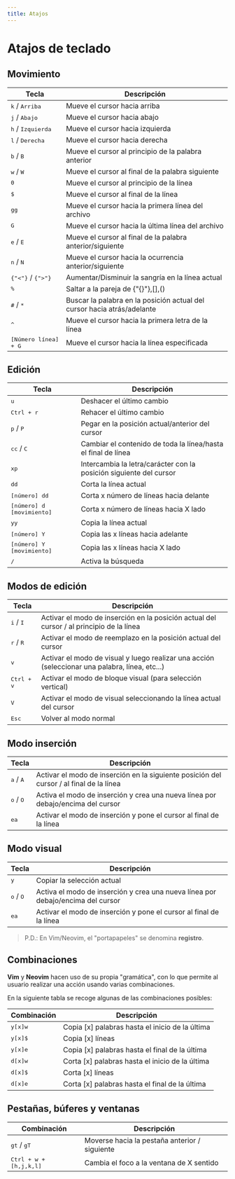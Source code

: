 ```yaml
---
title: Atajos
---
```


# Atajos de teclado
## Movimiento

<table id="tabla">
    <thead>
        <tr>
            <th>Tecla</th>
            <th>Descripción</th>
        </tr>
    </thead>
    <tbody>
        <tr>
            <td><kbd>k</kbd> / <kbd>Arriba</kbd></td>
            <td>Mueve el cursor hacia arriba</td>
        </tr>
        <tr>
            <td><kbd>j</kbd> / <kbd>Abajo</kbd></td>
            <td>Mueve el cursor hacia abajo</td>
        </tr>
        <tr>
            <td><kbd>h</kbd> / <kbd>Izquierda</kbd></td>
            <td>Mueve el cursor hacia izquierda</td>
        </tr>
        <tr>
            <td><kbd>l</kbd> / <kbd>Derecha</kbd></td>
            <td>Mueve el cursor hacia derecha</td>
        </tr>
        <tr>
            <td><kbd>b</kbd> / <kbd>B</kbd></td>
            <td>Mueve el cursor al principio de la palabra anterior</td>
        </tr>
        <tr>
            <td><kbd>w</kbd> / <kbd>W</kbd></td>
            <td>Mueve el cursor al final de la palabra siguiente</td>
        </tr>
        <tr>
            <td><kbd>0</kbd></td>
            <td>Mueve el cursor al principio de la línea</td>
        </tr>
        <tr>
            <td><kbd>$</kbd></td>
            <td>Mueve el cursor al final de la línea</td>
        </tr>
        <tr>
            <td><kbd>gg</kbd></td>
            <td>Mueve el cursor hacia la primera línea del archivo</td>
        </tr>
        <tr>
            <td><kbd>G</kbd></td>
            <td>Mueve el cursor hacia la última línea del archivo</td>
        </tr>
        <tr>
            <td><kbd>e</kbd> / <kbd>E</kbd></td>
            <td
                >Mueve el cursor al final de la palabra
                anterior/siguiente</td
            >
        </tr>
        <tr>
            <td><kbd>n</kbd> / <kbd>N</kbd></td>
            <td
                >Mueve el cursor hacia la ocurrencia anterior/siguiente</td
            >
        </tr>
        <tr>
            <td><kbd>{"<"}</kbd> / <kbd>{">"}</kbd></td>
            <td>Aumentar/Disminuir la sangría en la línea actual</td>
        </tr>
        <tr>
            <td><kbd>%</kbd></td>
            <td>Saltar a la pareja de {"{}"},[],()</td>
        </tr>
        <tr>
            <td><kbd>#</kbd> / <kbd>*</kbd></td>
            <td
                >Buscar la palabra en la posición actual del cursor
                hacia atrás/adelante</td
            >
        </tr>
        <tr>
            <td><kbd>^</kbd></td>
            <td>Mueve el cursor hacia la primera letra de la línea</td>
        </tr>
        <tr>
            <td><kbd>[Número línea] + G</kbd></td>
            <td>Mueve el cursor hacia la línea especificada</td>
        </tr>
    </tbody>
</table>

## Edición
<table id="tabla">
    <thead>
        <tr>
            <th>Tecla</th>
            <th>Descripción</th>
        </tr>
    </thead>
    <tbody>
        <tr>
            <td><kbd>u</kbd></td>
            <td>Deshacer el último cambio</td>
        </tr>
        <tr>
            <td><kbd>Ctrl + r</kbd></td>
            <td>Rehacer el último cambio</td>
        </tr>
        <tr>
            <td><kbd>p</kbd> / <kbd>P</kbd></td>
            <td>Pegar en la posición actual/anterior del cursor</td>
        </tr>
        <tr>
            <td><kbd>cc</kbd> / <kbd>C</kbd></td>
            <td
                >Cambiar el contenido de toda la línea/hasta el final de
                línea</td
            >
        </tr>
        <tr>
            <td><kbd>xp</kbd></td>
            <td
                >Intercambia la letra/carácter con la posición siguiente
                del cursor</td
            >
        </tr>
        <tr>
            <td><kbd>dd</kbd></td>
            <td>Corta la línea actual</td>
        </tr>
        <tr>
            <td><kbd>[número] dd</kbd></td>
            <td>Corta x número de líneas hacia delante</td>
        </tr>
        <tr>
            <td><kbd>[número] d [movimiento]</kbd></td>
            <td>Corta x número de líneas hacia X lado</td>
        </tr>
        <tr>
            <td><kbd>yy</kbd></td>
            <td>Copia la línea actual</td>
        </tr>
        <tr>
            <td><kbd>[número] Y</kbd></td>
            <td>Copia las x líneas hacia adelante</td>
        </tr>
        <tr>
            <td><kbd>[número] Y [movimiento]</kbd></td>
            <td>Copia las x líneas hacia X lado</td>
        </tr>
        <tr>
            <td><kbd>/</kbd></td>
            <td>Activa la búsqueda</td>
        </tr>
    </tbody>
</table>

## Modos de edición
<table id="tabla">
    <thead>
        <tr>
            <th>Tecla</th>
            <th>Descripción</th>
        </tr>
    </thead>
    <tbody>
        <tr>
            <td><kbd>i</kbd> / <kbd>I</kbd></td>
            <td
                >Activar el modo de inserción en la posición actual del
                cursor / al principio de la línea</td
            >
        </tr>
        <tr>
            <td><kbd>r</kbd> / <kbd>R</kbd></td>
            <td
                >Activar el modo de reemplazo en la posición actual del
                cursor</td
            >
        </tr>
        <tr>
            <td><kbd>v</kbd></td>
            <td
                >Activar el modo de visual y luego realizar una acción
                (seleccionar una palabra, línea, etc...)</td
            >
        </tr>
        <tr>
            <td><kbd>Ctrl + v</kbd></td>
            <td
                >Activar el modo de bloque visual (para selección
                vertical)</td
            >
        </tr>
        <tr>
            <td><kbd>V</kbd></td>
            <td
                >Activar el modo de visual seleccionando la línea actual
                del cursor</td
            >
        </tr>
        <tr>
            <td><kbd>Esc</kbd></td>
            <td>Volver al modo normal</td>
        </tr>
    </tbody>
</table>

<h2>Modo inserción</h2>
<table id="tabla">
    <thead>
        <tr>
            <th>Tecla</th>
            <th>Descripción</th>
        </tr>
    </thead>
    <tbody>
        <tr>
            <td><kbd>a</kbd> / <kbd>A</kbd></td>
            <td
                >Activar el modo de inserción en la siguiente posición
                del cursor / al final de la línea</td
            >
        </tr>
        <tr>
            <td><kbd>o</kbd> / <kbd>O</kbd></td>
            <td
                >Activa el modo de inserción y crea una nueva línea por
                debajo/encima del cursor</td
            >
        </tr>
        <tr>
            <td><kbd>ea</kbd></td>
            <td
                >Activar el modo de inserción y pone el cursor al final
                de la línea</td
            >
        </tr>
    </tbody>
</table>

<h2>Modo visual</h2>
<table id="tabla">
    <thead>
        <tr>
            <th>Tecla</th>
            <th>Descripción</th>
        </tr>
    </thead>
    <tbody>
        <tr>
            <td><kbd>y</kbd></td>
            <td>Copiar la selección actual</td>
        </tr>
        <tr>
            <td><kbd>o</kbd> / <kbd>O</kbd></td>
            <td
                >Activa el modo de inserción y crea una nueva línea por
                debajo/encima del cursor</td
            >
        </tr>
        <tr>
            <td><kbd>ea</kbd></td>
            <td
                >Activar el modo de inserción y pone el cursor al final
                de la línea</td
            >
        </tr>
    </tbody>
</table>

<blockquote>
    <p>
        P.D.: En Vim/Neovim, el "portapapeles" se denomina <b
            >registro</b
        >.
    </p>
</blockquote>

<h2>Combinaciones</h2>

<p>
    <b>Vim</b> y <b>Neovim</b> hacen uso de su propia "gramática", con
    lo que permite al usuario realizar una acción usando varias
    combinaciones.
</p>

 En la siguiente tabla se recoge algunas de las combinaciones posibles:

<table id="tabla">
    <thead>
        <tr>
            <th>Combinación</th>
            <th>Descripción</th>
        </tr>
    </thead>
    <tbody>
        <tr>
            <td><kbd>y</kbd><kbd>[x]</kbd><kbd>w</kbd></td>
            <td>Copia [x] palabras hasta el inicio de la última</td>
        </tr>
        <tr>
            <td><kbd>y</kbd><kbd>[x]</kbd><kbd>$</kbd></td>
            <td>Copia [x] líneas</td>
        </tr>
        <tr>
            <td><kbd>y</kbd><kbd>[x]</kbd><kbd>e</kbd></td>
            <td>Copia [x] palabras hasta el final de la última</td>
        </tr>
        <tr>
            <td><kbd>d</kbd><kbd>[x]</kbd><kbd>w</kbd></td>
            <td>Corta [x] palabras hasta el inicio de la última</td>
        </tr>
        <tr>
            <td><kbd>d</kbd><kbd>[x]</kbd><kbd>$</kbd></td>
            <td>Corta [x] líneas</td>
        </tr>
        <tr>
            <td><kbd>d</kbd><kbd>[x]</kbd><kbd>e</kbd></td>
            <td>Corta [x] palabras hasta el final de la última</td>
        </tr>
    </tbody>
</table>

<h2>Pestañas, búferes y ventanas</h2>
<table id="tabla">
    <thead>
        <tr>
            <th>Combinación</th>
            <th>Descripción</th>
        </tr>
    </thead>
    <tbody>
        <tr>
            <td><kbd>gt</kbd> / <kbd>gT</kbd></td>
            <td>Moverse hacia la pestaña anterior / siguiente</td>
        </tr>
        <tr>
            <td><kbd>Ctrl + w + [h,j,k,l]</kbd></td>
            <td>Cambia el foco a la ventana de X sentido</td>
        </tr>
    </tbody>
</table>

